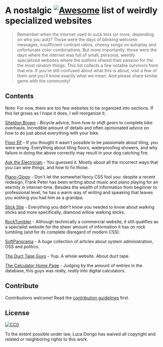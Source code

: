 # A nostalgic [![Awesome](https://awesome.re/badge.svg)](https://awesome.re) list of weirdly specialized websites 

> Remember when the internet used to suck less (or more, depending on who you ask)? Those were the days of blinking welcome messages, insufficient contrast ratios, cheesy songs on autoplay and unfortunate color combinations. But more importantly, those were the days where the internet was full of small, personal, weirdly specialized websites where the authors shared their passion for the the most random things.
> This list collects a few notable survivors from that era. If you're still confused about what this is about, visit a few of them and you'll know exactly what we mean. And please share similar gems with the community!


## Contents

Note: For now, there are too few websites to be organized into sections. If this list grows as I hope it does, I will reorganize it.

[Sheldon Brown](https://sheldonbrown.com/) - Bicycle advice, from *how to shift gears* to complete bike overhauls. Incredible amount of details and often opinionated advice on how to do just about everything with your bike. 

[Floor Elf](https://floorelf.com/) - If you thought it wasn't possible to be passionate about tiling, you were wrong. Everything about tiling floors, waterproofing showers, and why failure in doing the above correctly may result in your dog catching fire. 

[Ask the Electrician](https://ask-the-electrician.com/) - You guessed it. Mostly about all the incorrect ways that you can wire things, and how to fix those.

[Piano-Ology](https://piano-ology.com/) - Don't let the somewhat fancy CSS fool you: despite a recent redesign, Frank Peter has been writing about music and piano playing for an eternity in internet-time. Besides the wealth of information from beginner to professional level, he has a warm way of writing and speaking that leaves you wishing you had him as a grandpa.

[Stick Site](http://www.sticksite.com/) - Everything you didn't know you needed to know about walking sticks and more specifically, diamond willow walking sticks. 

[RockTumbler](https://rocktumbler.com/questions.shtml) - Although technically a commercial website, it still qualifies as a specialist website for the sheer amount of information it has on rock tumbling (and for its complete disregard of modern CSS). 

[SoftPanorama](http://www.softpanorama.org/index.shtml) - A _huge_ collection of articles about system administration, OSS and politics.

[The Duct Tape Guys](http://www.octanecreative.com/ducttape/suitcase_interface/index.html) - Yup. A whole website. About duct tape. 

[The Calculator Home Page](https://www.calculator.org/) - Judging by the amount of entries in the database, this guys was really, *really* into digital calculators.

## Contribute

Contributions welcome! Read the [contribution guidelines](contributing.md) first.


## License

[![CC0](https://mirrors.creativecommons.org/presskit/buttons/88x31/svg/cc-zero.svg)](https://creativecommons.org/publicdomain/zero/1.0)

To the extent possible under law, Luca Dorigo has waived all copyright and
related or neighboring rights to this work.
